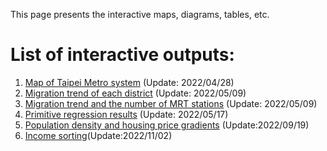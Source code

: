 
This page presents the interactive maps, diagrams, tables, etc.

# List of interactive outputs:

1. [Map of Taipei Metro system](https://chihyunwang.github.io/Taipei-Migration/interactive/mrt_map.html) (Update: 2022/04/28)
2. [Migration trend of each district](https://chihyunwang.github.io/Taipei-Migration/interactive/town_migration.html) (Update: 2022/05/09)
3. [Migration trend and the number of MRT stations](https://chihyunwang.github.io/Taipei-Migration/interactive/town_migration_MRT_relation.html) (Update: 2022/05/09)
4. [Primitive regression results](https://chihyunwang.github.io/Taipei-Migration/interactive/Primitive_regressions.html) (Update: 2022/05/17)
5. [Population density and housing price gradients](https://chihyunwang.github.io/Taipei-Migration/interactive/HousingPrice_Distance.html) (Update:2022/09/19)
6. [Income sorting](https://chihyunwang.github.io/Taipei-Migration/interactive/income_sorting.html)(Update:2022/11/02)